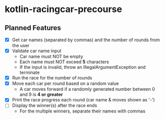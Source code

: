 # kotlin-racingcar-precourse

## Planned Features

- [x] Get car names (separated by commas) and the number of rounds from the user
- [x] Validate car name input
    - Car name must NOT be empty
    - Each name must NOT exceed **5** characters
    - If the input is invalid, throw an IllegalArgumentException and terminate
- [x] Run the race for the number of rounds
- [x] Move each car per round based on a random value
    - A car moves forward if a randomly generated number between 0 and 9 is **4 or greater**
- [x] Print the race progress each round (car name & moves shown as '-')
- [ ] Display the winner(s) after the race ends
    - For the multiple winners, separate their names with commas
